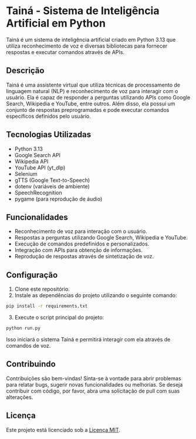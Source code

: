 # Tainá - Sistema de Inteligência Artificial em Python

Tainá é um sistema de inteligência artificial criado em Python 3.13 que utiliza reconhecimento de voz e diversas bibliotecas para fornecer respostas e executar comandos através de APIs.

## Descrição

Tainá é uma assistente virtual que utiliza técnicas de processamento de linguagem natural (NLP) e reconhecimento de voz para interagir com o usuário. Ela é capaz de responder a perguntas utilizando APIs como Google Search, Wikipedia e YouTube, entre outros. Além disso, ela possui um conjunto de respostas preprogramadas e pode executar comandos específicos definidos pelo usuário.

## Tecnologias Utilizadas

- Python 3.13
- Google Search API
- Wikipedia API
- YouTube API (yt_dlp)
- Selenium
- gTTS (Google Text-to-Speech)
- dotenv (variáveis de ambiente)
- SpeechRecognition
- pygame (para reprodução de áudio)


## Funcionalidades

- Reconhecimento de voz para interação com o usuário.
- Respostas a perguntas utilizando Google Search, Wikipedia e YouTube.
- Execução de comandos predefinidos e personalizados.
- Integração com APIs para obtenção de informações.
- Reprodução de respostas através de sintetização de voz.

## Configuração

1. Clone este repositório.
2. Instale as dependências do projeto utilizando o seguinte comando:

```bash
pip install -r requirements.txt
```

3. Execute o script principal do projeto:

```bash
python run.py
```

Isso iniciará o sistema Tainá e permitirá interagir com ela através de comandos de voz.

## Contribuindo

Contribuições são bem-vindas! Sinta-se à vontade para abrir problemas para relatar bugs, sugerir novas funcionalidades ou melhorias. Se deseja contribuir com código, por favor, abra uma solicitação de pull com suas alterações.

## Licença

Este projeto está licenciado sob a [Licença MIT](https://opensource.org/licenses/MIT).
